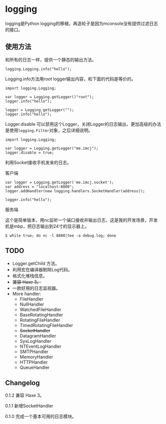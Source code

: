 logging
========

logging是Python logging的移植，再造轮子是因为mconsole没有提供过滤日志的接口。

使用方法
--------

和所有的日志一样，提供一个静态的输出方法。

    logging.Logging.info("hello");
    
Logging.info方法用root logger输出内容，和下面的代码是等价的。

	import logging.Logging;
	
	var logger = Logging.getLogger()"root");
	logger.info("hello");
	
	logger = Logging.getLogger("");
	logger.info("hello");

Logger.disable 可以禁用这个Logger，关闭Logger的日志输出，更加高级的办法是使用`logging.Filter`对象，之后详细说明。

	import logging.Logging;
	
    var logger = Logging.getLogger("me.imcj");
    logger.disable = true;
    
利用Socket接收手机发来的日志。

客户端

	var logger = Logging.getLogger('me.imcj.socket');
	var address = "localhost:8800";
	logger.addHandler(new logging.handlers.SocketHandler(address));
	
	logger.info("hello");
	
服务端

这个是简单版本，用nc监听一个端口接收并输出日志，这是我的开发场景，开发机是mbp，把日志输出到24寸的显示器上。

	$ while true; do nc -l 8800|tee -a debug.log; done

    
TODO
----

- Logger.getChild 方法。
- 利用宏在编译器剔除Log代码。
- 格式化堆栈信息。
- <del>兼容 Haxe 3。</del>
- 一款好用的日志监视器。
- More handler:
	- FileHandler
	- NullHandler
	- WatchedFileHandler
	- BaseRotatingHandler
	- RotatingFileHandler
	- TimedRotatingFileHandler
	- <del>SocketHandler</del>
	- DatagramHandler
	- SysLogHandler
	- NTEventLogHandler
	- SMTPHandler
	- MemoryHandler
	- HTTPHandler
	- QueueHandler

    
Changelog
---------

0.1.2 兼容 Haxe 3。

0.1.1 新增SocketHandler

0.1.0 完成一个基本可用的日志模块。